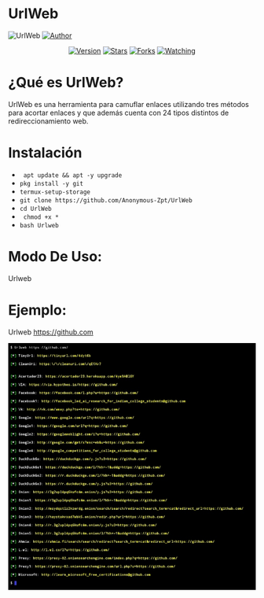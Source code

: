 # UrlWeb
![UrlWeb](https://encrypted-tbn0.gstatic.com/images?q=tbn%3AANd9GcQPNoc4563_gYnzzCUNWaSu1OmljmydA29ljA&usqp=CAU) 
<a href="https://github.com/Anonymous-Zpt"><img title="Author" src="https://img.shields.io/badge/Author-Anonymous%20Zpt-svg?style=for-the-badge&logo=github"></a>
<div align="center">
<a href="#"><img title="Version" src="https://img.shields.io/badge/Version-0.1-green.svg?style=flat-square"></a>
<a href="https://github.com/Anonymous-Zpt/UrlWeb/stargazers/"><img title="Stars" src="https://img.shields.io/github/stars/Anonymous-Zpt/UrlWeb?color=red&style=flat-square"></a>
<a href="https://github.com/Anonymous-Zpt/UrlWeb/network/members"><img title="Forks" src="https://img.shields.io/github/forks/Anonymous-Zpt/UrlWeb?color=red&style=flat-square"></a>
<a href="https://github.com/Anonymous-Zpt/UrlWeb/watchers"><img title="Watching" src="https://img.shields.io/github/watchers/Anonymous-Zpt/UrlWeb?label=Watchers&color=blue&style=flat-square"></a>
</div>

# ¿Qué es UrlWeb? 

UrlWeb es una herramienta para camuflar enlaces utilizando tres métodos para acortar enlaces y que además cuenta con 24 tipos distintos de redireccionamiento web.

# Instalación 

* ` apt update && apt -y upgrade` 
* ` pkg install -y git `
* ` termux-setup-storage `
* ` git clone https://github.com/Anonymous-Zpt/UrlWeb `
* ` cd UrlWeb `
* ` chmod +x *`
* ` bash Urlweb `

# Modo De Uso:
Urlweb <enlace web>

# Ejemplo:
Urlweb https://github.com

![Ejemplo](https://github.com/Anonymous-Zpt/Archivos/blob/master/UrlWeb/IMG_20200821_080635.jpg) 
